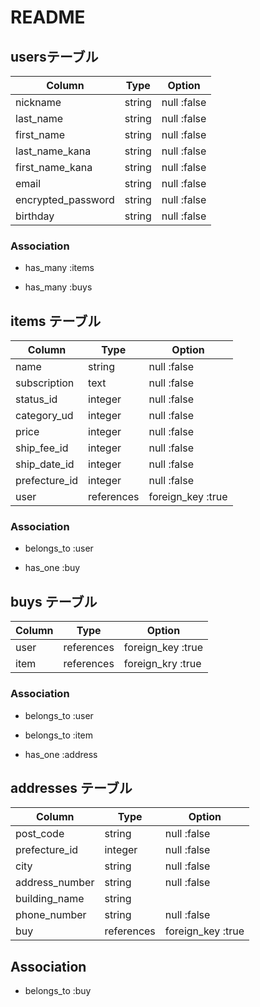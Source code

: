 # README

## usersテーブル

| Column             | Type   | Option
|--------------------|--------|-------------|
| nickname           | string | null :false |
| last_name          | string | null :false |
| first_name         | string | null :false |
| last_name_kana     | string | null :false |
| first_name_kana    | string | null :false |
| email              | string | null :false |
| encrypted_password | string | null :false |
| birthday           | string | null :false |

### Association

<!-- 一人のuserは一つでも二つでも商品を購入できるため -->
- has_many :items
<!-- 一人のuserは商品を購入した記録が複数あるため -->
- has_many :buys

<!-- 商品情報を保存するテーブル -->
## items テーブル

| Column       | Type       | Option            |
|---------------|------------|-------------------|
| name          | string     | null :false       |
| subscription  | text       | null :false       |
| status_id     | integer    | null :false       |
| category_ud   | integer    | null :false       |
| price         | integer    | null :false       |
| ship_fee_id   | integer    | null :false       |
| ship_date_id  | integer    | null :false       |
| prefecture_id | integer    | null :false       |
| user          | references | foreign_key :true |

### Association

<!-- has_manyのassociationに対してitemsテーブルはusersテーブルに対して子の関係になる -->
- belongs_to :user
<!-- 一つのitemが持つ購入記録は一つだけ。購入履歴にとっての親 -->
- has_one :buy

<!-- 購入記録を保存するテーブル -->
## buys テーブル

| Column   | Type       | Option            |
|----------|------------|-------------------|
| user     | references | foreign_key :true |
| item     | references | foreign_kry :true |

### Association

<!-- usersが存在しなければ、購入履歴は存在しない -->
- belongs_to :user
<!-- itemsが存在しなければ、購入履歴は存在できない -->
- belongs_to :item
<!-- itemが存在しなければ発送先は存在できない -->
- has_one :address

<!-- 発送先を保存するテーブル -->
## addresses テーブル

| Column         | Type       | Option           |
|----------------|------------|------------------|
| post_code      | string     | null :false      |
| prefecture_id  | integer    | null :false      |
| city           | string     | null :false      |
| address_number | string     | null :false      |
| building_name  | string     |
| phone_number   | string     | null :false      |
| buy            | references | foreign_key :true|
 
## Association

<!-- 一つの購入記録に対して発送先は一つ。購入記録に対しての子の関係 -->
- belongs_to :buy